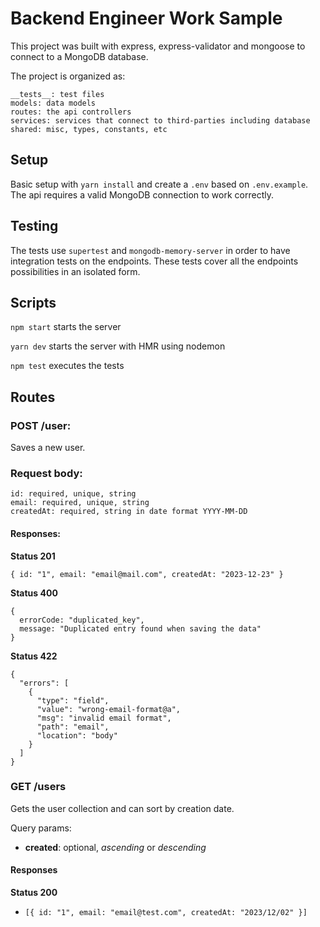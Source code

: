 # Backend Engineer Work Sample

This project was built with express, express-validator and mongoose to connect to a MongoDB database.

The project is organized as:
```
__tests__: test files
models: data models
routes: the api controllers
services: services that connect to third-parties including database
shared: misc, types, constants, etc
```

## Setup

Basic setup with `yarn install` and create a `.env` based on `.env.example`.
The api requires a valid MongoDB connection to work correctly.

## Testing

The tests use `supertest` and `mongodb-memory-server` in order to have integration tests on the endpoints. These tests cover all the endpoints possibilities in an isolated form.

## Scripts

`npm start` starts the server

`yarn dev` starts the server with HMR using nodemon

`npm test` executes the tests

## Routes

### POST /user:
Saves a new user.

### Request body:
```
id: required, unique, string
email: required, unique, string
createdAt: required, string in date format YYYY-MM-DD
```
#### Responses:

**Status 201**
```
{ id: "1", email: "email@mail.com", createdAt: "2023-12-23" }
```

**Status 400**
```
{
  errorCode: "duplicated_key",
  message: "Duplicated entry found when saving the data"
}    
```

**Status 422**
```
{
  "errors": [
    {
      "type": "field",
      "value": "wrong-email-format@a",
      "msg": "invalid email format",
      "path": "email",
      "location": "body"
    }
  ]
}
```

### GET /users
Gets the user collection and can sort by creation date.

Query params:
- **created**: optional, *ascending* or *descending*

#### Responses

**Status 200**
- `[{ id: "1", email: "email@test.com", createdAt: "2023/12/02" }]`
